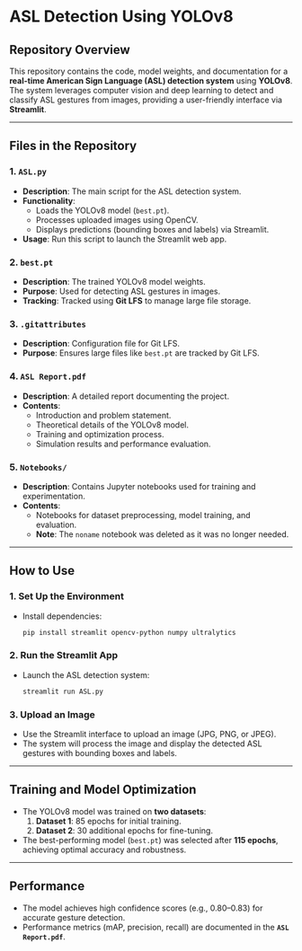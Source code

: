 # ASL Detection Using YOLOv8

## Repository Overview
This repository contains the code, model weights, and documentation for a **real-time American Sign Language (ASL) detection system** using **YOLOv8**. The system leverages computer vision and deep learning to detect and classify ASL gestures from images, providing a user-friendly interface via **Streamlit**.

---

## Files in the Repository

### 1. **`ASL.py`**
   - **Description**: The main script for the ASL detection system.
   - **Functionality**:
     - Loads the YOLOv8 model (`best.pt`).
     - Processes uploaded images using OpenCV.
     - Displays predictions (bounding boxes and labels) via Streamlit.
   - **Usage**: Run this script to launch the Streamlit web app.

### 2. **`best.pt`**
   - **Description**: The trained YOLOv8 model weights.
   - **Purpose**: Used for detecting ASL gestures in images.
   - **Tracking**: Tracked using **Git LFS** to manage large file storage.

### 3. **`.gitattributes`**
   - **Description**: Configuration file for Git LFS.
   - **Purpose**: Ensures large files like `best.pt` are tracked by Git LFS.

### 4. **`ASL Report.pdf`**
   - **Description**: A detailed report documenting the project.
   - **Contents**:
     - Introduction and problem statement.
     - Theoretical details of the YOLOv8 model.
     - Training and optimization process.
     - Simulation results and performance evaluation.

### 5. **`Notebooks/`**
   - **Description**: Contains Jupyter notebooks used for training and experimentation.
   - **Contents**:
     - Notebooks for dataset preprocessing, model training, and evaluation.
     - **Note**: The `noname` notebook was deleted as it was no longer needed.

---

## How to Use

### 1. **Set Up the Environment**
   - Install dependencies:
     ```bash
     pip install streamlit opencv-python numpy ultralytics
     ```

### 2. **Run the Streamlit App**
   - Launch the ASL detection system:
     ```bash
     streamlit run ASL.py
     ```

### 3. **Upload an Image**
   - Use the Streamlit interface to upload an image (JPG, PNG, or JPEG).
   - The system will process the image and display the detected ASL gestures with bounding boxes and labels.

---

## Training and Model Optimization
- The YOLOv8 model was trained on **two datasets**:
  1. **Dataset 1**: 85 epochs for initial training.
  2. **Dataset 2**: 30 additional epochs for fine-tuning.
- The best-performing model (`best.pt`) was selected after **115 epochs**, achieving optimal accuracy and robustness.

---

## Performance
- The model achieves high confidence scores (e.g., 0.80–0.83) for accurate gesture detection.
- Performance metrics (mAP, precision, recall) are documented in the **`ASL Report.pdf`**.

